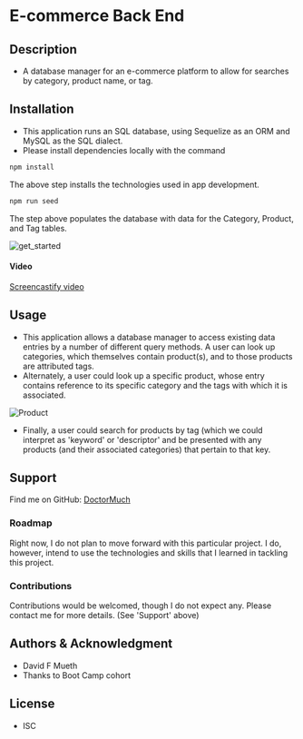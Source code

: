 # E-commerce Back End 

## Description
* A database manager for an e-commerce platform to allow for searches by category, product name, or tag.

## Installation
* This application runs an SQL database, using Sequelize as an ORM and MySQL as the SQL dialect.
* Please install dependencies locally with the command
```bash
npm install
``` 
The above step installs the technologies used in app development.

```bash
npm run seed
```
The step above populates the database with data for the Category, Product, and Tag tables.

![get_started](https://user-images.githubusercontent.com/78443941/140633366-2ecdca17-0bac-471f-b1aa-dcfc64b743ec.gif)


#### Video 
[Screencastify video](https://watch.screencastify.com/v/CQAMTKKxzA2BbSBZ09pg)

## Usage
* This application allows a database manager to access existing data entries by a number of different query methods. A user can look up categories, which themselves contain product(s), and to those products are attributed tags.
* Alternately, a user could look up a specific product, whose entry contains reference to its specific category and the tags with which it is associated.

![Product](https://user-images.githubusercontent.com/78443941/140633553-b0740e69-37fe-4290-8d66-453dc6822e43.gif)


* Finally, a user could search for products by tag (which we could interpret as 'keyword' or 'descriptor' and be presented with any products (and their associated categories) that pertain to that key.

## Support
Find me on GitHub:
[DoctorMuch](https://github.com/DoctorMuch)

### Roadmap
Right now, I do not plan to move forward with this particular project. I do, however, intend to use the technologies and skills that I learned in tackling this project.

### Contributions
Contributions would be welcomed, though I do not expect any. Please contact me for more details. (See 'Support' above)

## Authors & Acknowledgment
* David F Mueth
* Thanks to Boot Camp cohort

## License
* ISC

